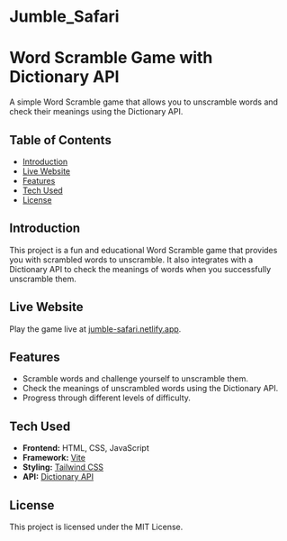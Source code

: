# Jumble_Safari

# Word Scramble Game with Dictionary API

A simple Word Scramble game that allows you to unscramble words and check their meanings using the Dictionary API.

## Table of Contents

- [Introduction](#introduction)
- [Live Website](#live-website)
- [Features](#features)
- [Tech Used](#tech-used)
- [License](#license)

## Introduction

This project is a fun and educational Word Scramble game that provides you with scrambled words to unscramble. It also integrates with a Dictionary API to check the meanings of words when you successfully unscramble them.

## Live Website

Play the game live at [jumble-safari.netlify.app](https://jumble-safari.netlify.app/).


## Features

- Scramble words and challenge yourself to unscramble them.
- Check the meanings of unscrambled words using the Dictionary API.
- Progress through different levels of difficulty.

## Tech Used

- **Frontend:** HTML, CSS, JavaScript
- **Framework:** [Vite](https://vitejs.dev/)
- **Styling:** [Tailwind CSS](https://tailwindcss.com/)
- **API:** [Dictionary API](https://api.dictionaryapi.dev/)

## License

This project is licensed under the MIT License.
